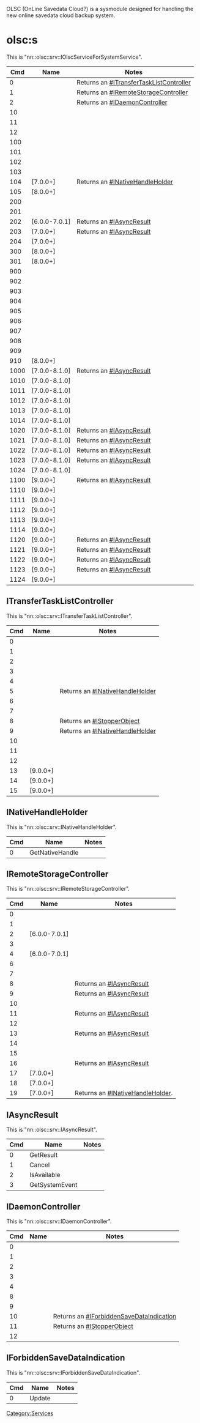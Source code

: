 OLSC (OnLine Savedata Cloud?) is a sysmodule designed for handling the
new online savedata cloud backup system.

# olsc:s

This is "nn::olsc::srv::IOlscServiceForSystemService".

| Cmd  | Name            | Notes                                                                               |
| ---- | --------------- | ----------------------------------------------------------------------------------- |
| 0    |                 | Returns an [\#ITransferTaskListController](#ITransferTaskListController "wikilink") |
| 1    |                 | Returns an [\#IRemoteStorageController](#IRemoteStorageController "wikilink")       |
| 2    |                 | Returns an [\#IDaemonController](#IDaemonController "wikilink")                     |
| 10   |                 |                                                                                     |
| 11   |                 |                                                                                     |
| 12   |                 |                                                                                     |
| 100  |                 |                                                                                     |
| 101  |                 |                                                                                     |
| 102  |                 |                                                                                     |
| 103  |                 |                                                                                     |
| 104  | \[7.0.0+\]      | Returns an [\#INativeHandleHolder](#INativeHandleHolder "wikilink")                 |
| 105  | \[8.0.0+\]      |                                                                                     |
| 200  |                 |                                                                                     |
| 201  |                 |                                                                                     |
| 202  | \[6.0.0-7.0.1\] | Returns an [\#IAsyncResult](#IAsyncResult "wikilink")                               |
| 203  | \[7.0.0+\]      | Returns an [\#IAsyncResult](#IAsyncResult "wikilink")                               |
| 204  | \[7.0.0+\]      |                                                                                     |
| 300  | \[8.0.0+\]      |                                                                                     |
| 301  | \[8.0.0+\]      |                                                                                     |
| 900  |                 |                                                                                     |
| 902  |                 |                                                                                     |
| 903  |                 |                                                                                     |
| 904  |                 |                                                                                     |
| 905  |                 |                                                                                     |
| 906  |                 |                                                                                     |
| 907  |                 |                                                                                     |
| 908  |                 |                                                                                     |
| 909  |                 |                                                                                     |
| 910  | \[8.0.0+\]      |                                                                                     |
| 1000 | \[7.0.0-8.1.0\] | Returns an [\#IAsyncResult](#IAsyncResult "wikilink")                               |
| 1010 | \[7.0.0-8.1.0\] |                                                                                     |
| 1011 | \[7.0.0-8.1.0\] |                                                                                     |
| 1012 | \[7.0.0-8.1.0\] |                                                                                     |
| 1013 | \[7.0.0-8.1.0\] |                                                                                     |
| 1014 | \[7.0.0-8.1.0\] |                                                                                     |
| 1020 | \[7.0.0-8.1.0\] | Returns an [\#IAsyncResult](#IAsyncResult "wikilink")                               |
| 1021 | \[7.0.0-8.1.0\] | Returns an [\#IAsyncResult](#IAsyncResult "wikilink")                               |
| 1022 | \[7.0.0-8.1.0\] | Returns an [\#IAsyncResult](#IAsyncResult "wikilink")                               |
| 1023 | \[7.0.0-8.1.0\] | Returns an [\#IAsyncResult](#IAsyncResult "wikilink")                               |
| 1024 | \[7.0.0-8.1.0\] |                                                                                     |
| 1100 | \[9.0.0+\]      | Returns an [\#IAsyncResult](#IAsyncResult "wikilink")                               |
| 1110 | \[9.0.0+\]      |                                                                                     |
| 1111 | \[9.0.0+\]      |                                                                                     |
| 1112 | \[9.0.0+\]      |                                                                                     |
| 1113 | \[9.0.0+\]      |                                                                                     |
| 1114 | \[9.0.0+\]      |                                                                                     |
| 1120 | \[9.0.0+\]      | Returns an [\#IAsyncResult](#IAsyncResult "wikilink")                               |
| 1121 | \[9.0.0+\]      | Returns an [\#IAsyncResult](#IAsyncResult "wikilink")                               |
| 1122 | \[9.0.0+\]      | Returns an [\#IAsyncResult](#IAsyncResult "wikilink")                               |
| 1123 | \[9.0.0+\]      | Returns an [\#IAsyncResult](#IAsyncResult "wikilink")                               |
| 1124 | \[9.0.0+\]      |                                                                                     |

## ITransferTaskListController

This is "nn::olsc::srv::ITransferTaskListController".

| Cmd | Name       | Notes                                                               |
| --- | ---------- | ------------------------------------------------------------------- |
| 0   |            |                                                                     |
| 1   |            |                                                                     |
| 2   |            |                                                                     |
| 3   |            |                                                                     |
| 4   |            |                                                                     |
| 5   |            | Returns an [\#INativeHandleHolder](#INativeHandleHolder "wikilink") |
| 6   |            |                                                                     |
| 7   |            |                                                                     |
| 8   |            | Returns an [\#IStopperObject](#IStopperObject "wikilink")           |
| 9   |            | Returns an [\#INativeHandleHolder](#INativeHandleHolder "wikilink") |
| 10  |            |                                                                     |
| 11  |            |                                                                     |
| 12  |            |                                                                     |
| 13  | \[9.0.0+\] |                                                                     |
| 14  | \[9.0.0+\] |                                                                     |
| 15  | \[9.0.0+\] |                                                                     |

## INativeHandleHolder

This is "nn::olsc::srv::INativeHandleHolder".

| Cmd | Name            | Notes |
| --- | --------------- | ----- |
| 0   | GetNativeHandle |       |

## IRemoteStorageController

This is "nn::olsc::srv::IRemoteStorageController".

| Cmd | Name            | Notes                                                                |
| --- | --------------- | -------------------------------------------------------------------- |
| 0   |                 |                                                                      |
| 1   |                 |                                                                      |
| 2   | \[6.0.0-7.0.1\] |                                                                      |
| 3   |                 |                                                                      |
| 4   | \[6.0.0-7.0.1\] |                                                                      |
| 6   |                 |                                                                      |
| 7   |                 |                                                                      |
| 8   |                 | Returns an [\#IAsyncResult](#IAsyncResult "wikilink")                |
| 9   |                 | Returns an [\#IAsyncResult](#IAsyncResult "wikilink")                |
| 10  |                 |                                                                      |
| 11  |                 | Returns an [\#IAsyncResult](#IAsyncResult "wikilink")                |
| 12  |                 |                                                                      |
| 13  |                 | Returns an [\#IAsyncResult](#IAsyncResult "wikilink")                |
| 14  |                 |                                                                      |
| 15  |                 |                                                                      |
| 16  |                 | Returns an [\#IAsyncResult](#IAsyncResult "wikilink")                |
| 17  | \[7.0.0+\]      |                                                                      |
| 18  | \[7.0.0+\]      |                                                                      |
| 19  | \[7.0.0+\]      | Returns an [\#INativeHandleHolder](#INativeHandleHolder "wikilink"). |

## IAsyncResult

This is "nn::olsc::srv::IAsyncResult".

| Cmd | Name           | Notes |
| --- | -------------- | ----- |
| 0   | GetResult      |       |
| 1   | Cancel         |       |
| 2   | IsAvailable    |       |
| 3   | GetSystemEvent |       |

## IDaemonController

This is "nn::olsc::srv::IDaemonController".

| Cmd | Name | Notes                                                                                 |
| --- | ---- | ------------------------------------------------------------------------------------- |
| 0   |      |                                                                                       |
| 1   |      |                                                                                       |
| 2   |      |                                                                                       |
| 3   |      |                                                                                       |
| 4   |      |                                                                                       |
| 8   |      |                                                                                       |
| 9   |      |                                                                                       |
| 10  |      | Returns an [\#IForbiddenSaveDataIndication](#IForbiddenSaveDataIndication "wikilink") |
| 11  |      | Returns an [\#IStopperObject](#IStopperObject "wikilink")                             |
| 12  |      |                                                                                       |

## IForbiddenSaveDataIndication

This is "nn::olsc::srv::IForbiddenSaveDataIndication".

| Cmd | Name   | Notes |
| --- | ------ | ----- |
| 0   | Update |       |

[Category:Services](Category:Services "wikilink")
